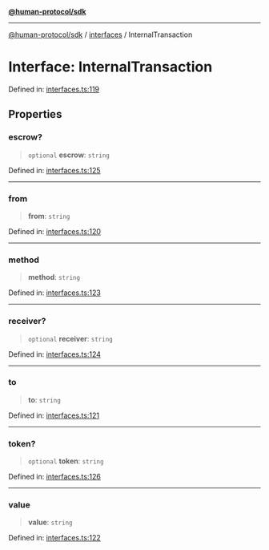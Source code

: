 [**@human-protocol/sdk**](../../README.md)

***

[@human-protocol/sdk](../../modules.md) / [interfaces](../README.md) / InternalTransaction

# Interface: InternalTransaction

Defined in: [interfaces.ts:119](https://github.com/humanprotocol/human-protocol/blob/36a82d86df8ff0c729bd9c2ab3a0bb0641086da4/packages/sdk/typescript/human-protocol-sdk/src/interfaces.ts#L119)

## Properties

### escrow?

> `optional` **escrow**: `string`

Defined in: [interfaces.ts:125](https://github.com/humanprotocol/human-protocol/blob/36a82d86df8ff0c729bd9c2ab3a0bb0641086da4/packages/sdk/typescript/human-protocol-sdk/src/interfaces.ts#L125)

***

### from

> **from**: `string`

Defined in: [interfaces.ts:120](https://github.com/humanprotocol/human-protocol/blob/36a82d86df8ff0c729bd9c2ab3a0bb0641086da4/packages/sdk/typescript/human-protocol-sdk/src/interfaces.ts#L120)

***

### method

> **method**: `string`

Defined in: [interfaces.ts:123](https://github.com/humanprotocol/human-protocol/blob/36a82d86df8ff0c729bd9c2ab3a0bb0641086da4/packages/sdk/typescript/human-protocol-sdk/src/interfaces.ts#L123)

***

### receiver?

> `optional` **receiver**: `string`

Defined in: [interfaces.ts:124](https://github.com/humanprotocol/human-protocol/blob/36a82d86df8ff0c729bd9c2ab3a0bb0641086da4/packages/sdk/typescript/human-protocol-sdk/src/interfaces.ts#L124)

***

### to

> **to**: `string`

Defined in: [interfaces.ts:121](https://github.com/humanprotocol/human-protocol/blob/36a82d86df8ff0c729bd9c2ab3a0bb0641086da4/packages/sdk/typescript/human-protocol-sdk/src/interfaces.ts#L121)

***

### token?

> `optional` **token**: `string`

Defined in: [interfaces.ts:126](https://github.com/humanprotocol/human-protocol/blob/36a82d86df8ff0c729bd9c2ab3a0bb0641086da4/packages/sdk/typescript/human-protocol-sdk/src/interfaces.ts#L126)

***

### value

> **value**: `string`

Defined in: [interfaces.ts:122](https://github.com/humanprotocol/human-protocol/blob/36a82d86df8ff0c729bd9c2ab3a0bb0641086da4/packages/sdk/typescript/human-protocol-sdk/src/interfaces.ts#L122)
